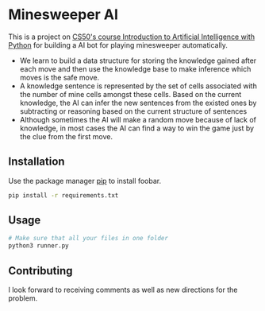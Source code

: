 # Minesweeper AI
This is a project on [CS50's course Introduction to Artificial Intelligence with Python](https://www.edx.org/course/cs50s-introduction-to-artificial-intelligence-with-python) for building a AI bot for playing minesweeper automatically.
* We learn to build a data structure for storing the knowledge gained after each move and then use the knowledge base to make inference which moves is the safe move. 
* A knowledge sentence is represented by the set of cells associated with the number of mine cells amongst these cells. Based on the current knowledge, the AI can infer the new sentences from the existed ones by subtracting or reasoning based on the current structure of sentences 
* Although sometimes the AI will make a random move because of lack of knowledge, in most cases the AI can find a way to win the game just by the clue from the first move.
## Installation
Use the package manager [pip](https://pip.pypa.io/en/stable/) to install foobar.
```bash
pip install -r requirements.txt
```
## Usage
```bash
# Make sure that all your files in one folder
python3 runner.py
```
## Contributing
I look forward to receiving comments as well as new directions for the problem.
